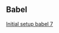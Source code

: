 ## Babel

[Initial setup babel 7](https://blog.vanmulligen.ca/2018/transpiling-es9-node-modules-with-babel-7/)

